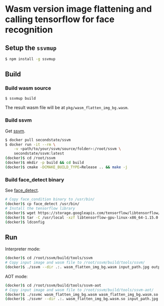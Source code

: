 # Wasm version image flattening and calling tensorflow for face recognition

## Setup the `ssvmup`

```bash
$ npm install -g ssvmup
```

## Build

### Build wasm source

```bash
$ ssvmup build
```

The result wasm file will be at `pkg/wasm_flatten_img_bg.wasm`.

### Build ssvm

Get [ssvm](https://github.com/second-state/SSVM).

```bash
$ docker pull secondstate/ssvm
$ docker run -it --rm \
    -v <path/to/your/ssvm/source/folder>:/root/ssvm \
    secondstate/ssvm:latest
(docker)$ cd /root/ssvm
(docker)$ mkdir -p build && cd build
(docker)$ cmake -DCMAKE_BUILD_TYPE=Release .. && make -j
```

### Build face_detect binary

See [face_detect](https://github.com/second-state/wasm-learning/tree/master/rust/face_detect).

```bash
# Copy face_condition binary to /usr/bin/
(docker)$ cp face_detect /usr/bin/
# Install the tensorflow library
(docker)$ wget https://storage.googleapis.com/tensorflow/libtensorflow/libtensorflow-gpu-linux-x86_64-1.15.0.tar.gz
(docker)$ tar -C /usr/local -xzf libtensorflow-gpu-linux-x86_64-1.15.0.tar.gz
(docker)$ ldconfig
```

## Run

Interpreter mode:

```bash
(docker)$ cd /root/ssvm/build/tools/ssvm
# Copy input image and wasm file to /root/ssvm/build/tools/ssvm/
(docker)$ ./ssvm --dir .:. wasm_flatten_img_bg.wasm input_path.jpg output_path.jpg
```

AOT mode:

```bash
(docker)$ cd /root/ssvm/build/tools/ssvm-aot
# Copy input image and wasm file to /root/ssvm/build/tools/ssvm-aot/
(docker)$ ./ssvmc wasm_flatten_img_bg.wasm wasm_flatten_img_bg.wasm.so
(docker)$ ./ssvmr --dir .:. wasm_flatten_img_bg.wasm.so input_path.jpg output_path.jpg
```
